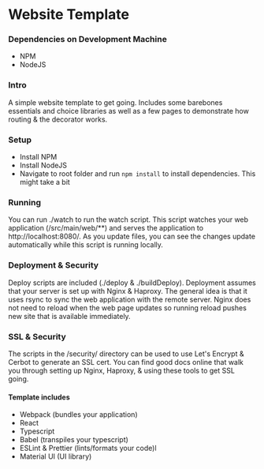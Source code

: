 # Website Template

### Dependencies on Development Machine
- NPM
- NodeJS

### Intro

A simple website template to get going.  Includes some barebones essentials and choice libraries as well as 
a few pages to demonstrate how routing & the decorator works.  

### Setup

- Install NPM
- Install NodeJS
- Navigate to root folder and run `npm install` to install dependencies.  This might take a bit

### Running

You can run ./watch to run the watch script.  This script watches your web application (/src/main/web/**) and serves
the application to http://localhost:8080/.  As you update files, you can see the changes update automatically while this script
is running locally.  

### Deployment & Security

Deploy scripts are included (./deploy & ./buildDeploy).  Deployment assumes that your server is set up with Nginx & Haproxy.  The 
general idea is that it uses rsync to sync the web application with the remote server.  Nginx does not need to
reload when the web page updates so running reload pushes new site that is available immediately.

### SSL & Security

The scripts in the /security/ directory can be used to use Let's Encrypt & Cerbot to generate an SSL cert.  You 
can find good docs online that walk you through setting up Nginx, Haproxy, & using these tools to get SSL going.


#### Template includes
- Webpack (bundles your application)
- React
- Typescript
- Babel (transpiles your typescript)
- ESLint & Prettier (lints/formats your code)l
- Material UI (UI library)
